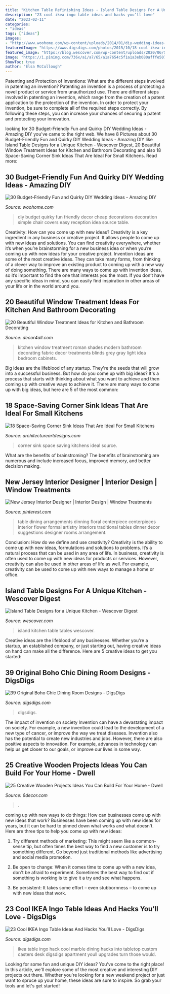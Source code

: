 ```yaml
---
title: "Kitchen Table Refinishing Ideas - Island Table Designs For A Unique Kitchen"
description: "23 cool ikea ingo table ideas and hacks you’ll love"
date: "2023-02-11"
categories:
- "ideas"
tags: ["ideas"]
images:
- "http://www.woohome.com/wp-content/uploads/2014/01/diy-wedding-ideas-10.jpg"
featuredImage: "https://www.digsdigs.com/photos/2015/10/18-cool-ikea-ingo-table-ideas-and-hacks-youll-love-3.jpg"
featured_image: "https://blog.wescover.com/wp-content/uploads/2020/06/Screen-Shot-2020-06-18-at-3.55.25-PM.png"
image: "https://i.pinimg.com/736x/a1/a7/65/a1a7654c5f1a1a3eb080afffe507faf7--centerpiece-ideas-dinning-table-centerpiece.jpg"
ShowToc: true
author: "Elsa McCullough"
---
```



Patenting and Protection of Inventions: What are the different steps involved in patenting an invention?
Patenting an invention is a process of protecting a novel product or service from unauthorized use. There are different steps involved in patenting an invention, which range from the creation of a patent application to the protection of the invention. In order to protect your invention, be sure to complete all of the required steps correctly. By following these steps, you can increase your chances of securing a patent and protecting your innovation.

	

		
looking for 30 Budget-Friendly Fun and Quirky DIY Wedding Ideas - Amazing DIY you've came to the right web. We have 8 Pictures about 30 Budget-Friendly Fun and Quirky DIY Wedding Ideas - Amazing DIY like Island Table Designs for a Unique Kitchen - Wescover Digest, 20 Beautiful Window Treatment Ideas for Kitchen and Bathroom Decorating and also 18 Space-Saving Corner Sink Ideas That Are Ideal For Small Kitchens. Read more:
		
    
## 30 Budget-Friendly Fun And Quirky DIY Wedding Ideas - Amazing DIY

<img loading=lazy src="http://www.woohome.com/wp-content/uploads/2014/01/diy-wedding-ideas-10.jpg" onerror="this.onerror=null;this.src='https://tse1.mm.bing.net/th?id=OIP.3Beek2sbjcFI8XWQJtt-MAHaLH&amp;pid=15.1';" alt="30 Budget-Friendly Fun and Quirky DIY Wedding Ideas - Amazing DIY">

_Source: woohome.com_

>diy budget quirky fun friendly decor cheap decorations decoration simple chair covers easy reception idea source table. 

	

Creativity: How can you come up with new ideas?
Creativity is a key ingredient in any business or creative project. It allows people to come up with new ideas and solutions. You can find creativity everywhere, whether it’s when you’re brainstorming for a new business idea or when you’re coming up with new ideas for your creative project.
Invention ideas are some of the most creative ideas. They can take many forms, from thinking of a clever way to improve an existing product to coming up with a new way of doing something. There are many ways to come up with invention ideas, so it’s important to find the one that interests you the most. If you don’t have any specific ideas in mind, you can easily find inspiration in other areas of your life or in the world around you.

    
## 20 Beautiful Window Treatment Ideas For Kitchen And Bathroom Decorating

<img loading=lazy src="http://www.decor4all.com/wp-content/uploads/2015/07/modern-kitchen-decor-roman-shades-window-treatment-ideas-7.jpg" onerror="this.onerror=null;this.src='https://tse3.mm.bing.net/th?id=OIP.Vw0JFy0Sa__ciFjNRouHyQAAAA&amp;pid=15.1';" alt="20 Beautiful Window Treatment Ideas for Kitchen and Bathroom Decorating">

_Source: decor4all.com_

>kitchen window treatment roman shades modern bathroom decorating fabric decor treatments blinds grey gray light idea bedroom cabinets. 

	

Big ideas are the lifeblood of any startup. They're the seeds that will grow into a successful business. But how do you come up with big ideas? It's a process that starts with thinking about what you want to achieve and then coming up with creative ways to achieve it. There are many ways to come up with big ideas, but here are 5 of the most common: 

    
## 18 Space-Saving Corner Sink Ideas That Are Ideal For Small Kitchens

<img loading=lazy src="https://www.architectureartdesigns.com/wp-content/uploads/2017/03/3-3.jpg" onerror="this.onerror=null;this.src='https://tse2.mm.bing.net/th?id=OIP.lCZv7WZ9iZa-YKDyvuR_DAAAAA&amp;pid=15.1';" alt="18 Space-Saving Corner Sink Ideas That Are Ideal For Small Kitchens">

_Source: architectureartdesigns.com_

>corner sink space saving kitchens ideal source. 

	

What are the benefits of brainstroming?
The benefits of brainstroming are numerous and include increased focus, improved memory, and better decision making.

    
## New Jersey Interior Designer | Interior Design | Window Treatments

<img loading=lazy src="https://i.pinimg.com/736x/a1/a7/65/a1a7654c5f1a1a3eb080afffe507faf7--centerpiece-ideas-dinning-table-centerpiece.jpg" onerror="this.onerror=null;this.src='https://tse1.mm.bing.net/th?id=OIP.QTv66-DU7dBazzUvQ4-vhgHaLH&amp;pid=15.1';" alt="New Jersey Interior Designer | Interior Design | Window Treatments">

_Source: pinterest.com_

>table dining arrangements dinning floral centerpiece centerpieces interior flower formal artistry interiors traditional tables dinner decor suggestions designer rooms arrangement. 

	

Conclusion: How do we define and use creativity?
Creativity is the ability to come up with new ideas, formulations and solutions to problems. It’s a natural process that can be used in any area of life. In business, creativity is often used to come up with new ideas for products or services. However, creativity can also be used in other areas of life as well. For example, creativity can be used to come up with new ways to manage a home or office.

    
## Island Table Designs For A Unique Kitchen - Wescover Digest

<img loading=lazy src="https://blog.wescover.com/wp-content/uploads/2020/06/Screen-Shot-2020-06-18-at-3.55.25-PM.png" onerror="this.onerror=null;this.src='https://tse1.mm.bing.net/th?id=OIP.r5Fe_ZNWaQbYPtGo4O9xZQHaLB&amp;pid=15.1';" alt="Island Table Designs for a Unique Kitchen - Wescover Digest">

_Source: wescover.com_

>island kitchen table tables wescover. 

	

Creative ideas are the lifeblood of any businesses. Whether you're a startup, an established company, or just starting out, having creative ideas on hand can make all the difference. Here are 5 creative ideas to get you started: 

    
## 39 Original Boho Chic Dining Room Designs - DigsDigs

<img loading=lazy src="https://www.digsdigs.com/photos/original-boho-chic-dining-room-designs-35-554x830.jpg" onerror="this.onerror=null;this.src='https://tse4.mm.bing.net/th?id=OIP.TZNRdMTWBXpgZLw0ZOe9qwHaLG&amp;pid=15.1';" alt="39 Original Boho Chic Dining Room Designs - DigsDigs">

_Source: digsdigs.com_

>digsdigs. 

	

The impact of invention on society
Invention can have a devastating impact on society. For example, a new invention could lead to the development of a new type of cancer, or improve the way we treat diseases. Invention also has the potential to create new industries and jobs. However, there are also positive aspects to innovation. For example, advances in technology can help us get closer to our goals, or improve our lives in some way.

    
## 25 Creative Wooden Projects Ideas You Can Build For Your Home - Dwell

<img loading=lazy src="https://4.bp.blogspot.com/-PIIlPuHwroI/WIDldJdgKWI/AAAAAAAAK3c/6-Pb1YNMctw7nn-m1GmxutaefK8Z1qlBwCLcB/s1600/254.jpg" onerror="this.onerror=null;this.src='https://tse3.mm.bing.net/th?id=OIP.B7ULWE37WH7PzvoEPTzTLgHaJ4&amp;pid=15.1';" alt="25 Creative Wooden Projects Ideas You Can Build For Your Home - Dwell">

_Source: 6decor.com_

>. 

	

coming up with new ways to do things: How can businesses come up with new ideas that work?
Businesses have been coming up with new ideas for years, but it can be hard to pinned down what works and what doesn't. Here are three tips to help you come up with new ideas: 
1. Try different methods of marketing: This might seem like a common-sense tip, but often times the best way to find a new customer is to try something different. Go beyond just traditional methods like advertising and social media promotion. 

2. Be open to change: When it comes time to come up with a new idea, don't be afraid to experiment. Sometimes the best way to find out if something is working is to give it a try and see what happens. 

3. Be persistent: It takes some effort – even stubbornness – to come up with new ideas that work.

    
## 23 Cool IKEA Ingo Table Ideas And Hacks You’ll Love - DigsDigs

<img loading=lazy src="https://www.digsdigs.com/photos/2015/10/18-cool-ikea-ingo-table-ideas-and-hacks-youll-love-3.jpg" onerror="this.onerror=null;this.src='https://tse4.mm.bing.net/th?id=OIP.jnRADMzGkgPBlXXggNxD2QHaLL&amp;pid=15.1';" alt="23 Cool IKEA Ingo Table Ideas And Hacks You’ll Love - DigsDigs">

_Source: digsdigs.com_

>ikea table ingo hack cool marble dining hacks into tabletop custom casters desk digsdigs apartment youll upgrades turn those would. 

	

Looking for some fun and unique DIY ideas? You've come to the right place! In this article, we'll explore some of the most creative and interesting DIY projects out there. Whether you're looking for a new weekend project or just want to spruce up your home, these ideas are sure to inspire. So grab your tools and let's get started!

